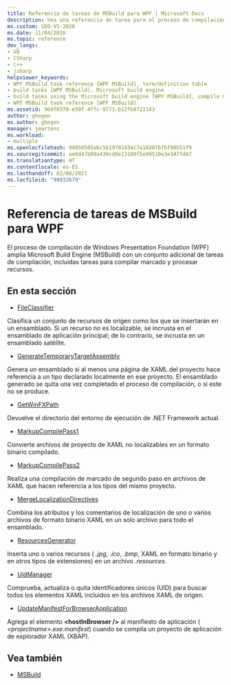 ```yaml
---
title: Referencia de tareas de MSBuild para WPF | Microsoft Docs
description: Vea una referencia de tarea para el proceso de compilación de Windows Presentation Foundation (WPF), que extiende MSBuild con tareas adicionales.
ms.custom: SEO-VS-2020
ms.date: 11/04/2016
ms.topic: reference
dev_langs:
- VB
- CSharp
- C++
- jsharp
helpviewer_keywords:
- WPF MSBuild task reference [WPF MSBuild], term/definition table
- build tasks [WPF MSBuild], Microsoft build engine
- build tasks using the Microsoft build engine [WPF MSBuild], compile markup and process resources
- WPF MSBuild task reference [WPF MSBuild]
ms.assetid: 96df0370-e50f-4ffc-9771-b12fb8721143
author: ghogen
ms.author: ghogen
manager: jmartens
ms.workload:
- multiple
ms.openlocfilehash: 94050565e6c5619781434c7a18307bfbf80b51f9
ms.sourcegitcommit: ae6d47b09a439cd0e13180f5e89510e3e347fd47
ms.translationtype: HT
ms.contentlocale: es-ES
ms.lasthandoff: 02/08/2021
ms.locfileid: "99933679"
---
```

# <a name="wpf-msbuild-task-reference"></a>Referencia de tareas de MSBuild para WPF

El proceso de compilación de Windows Presentation Foundation (WPF) amplía Microsoft Build Engine (MSBuild) con un conjunto adicional de tareas de compilación, incluidas tareas para compilar marcado y procesar recursos.

## <a name="in-this-section"></a>En esta sección

- [FileClassifier](../msbuild/fileclassifier-task.md)

 Clasifica un conjunto de recursos de origen como los que se insertarán en un ensamblado. Si un recurso no es localizable, se incrusta en el ensamblado de aplicación principal; de lo contrario, se incrusta en un ensamblado satélite.

- [GenerateTemporaryTargetAssembly](../msbuild/generatetemporarytargetassembly-task.md)

 Genera un ensamblado si al menos una página de XAML del proyecto hace referencia a un tipo declarado localmente en ese proyecto. El ensamblado generado se quita una vez completado el proceso de compilación, o si este no se produce.

- [GetWinFXPath](../msbuild/getwinfxpath-task.md)

 Devuelve el directorio del entorno de ejecución de .NET Framework actual.

- [MarkupCompilePass1](../msbuild/markupcompilepass1-task.md)

 Convierte archivos de proyecto de XAML no localizables en un formato binario compilado.

- [MarkupCompilePass2](../msbuild/markupcompilepass2-task.md)

 Realiza una compilación de marcado de segundo paso en archivos de XAML que hacen referencia a los tipos del mismo proyecto.

- [MergeLocalizationDirectives](../msbuild/mergelocalizationdirectives-task.md)

 Combina los atributos y los comentarios de localización de uno o varios archivos de formato binario XAML en un solo archivo para todo el ensamblado.

- [ResourcesGenerator](../msbuild/resourcesgenerator-task.md)

 Inserta uno o varios recursos ( *.jpg*, *.ico*, *.bmp*, XAML en formato binario y en otros tipos de extensiones) en un archivo *.resources*.

- [UidManager](../msbuild/uidmanager-task.md)

 Comprueba, actualiza o quita identificadores únicos (UID) para buscar todos los elementos XAML incluidos en los archivos XAML de origen.

- [UpdateManifestForBrowserApplication](../msbuild/updatemanifestforbrowserapplication-task.md)

 Agrega el elemento **\<hostInBrowser />** al manifiesto de aplicación ( *\<projectname>.exe.manifest*) cuando se compila un proyecto de aplicación de explorador XAML (XBAP).

## <a name="see-also"></a>Vea también

- [MSBuild](../msbuild/msbuild.md)